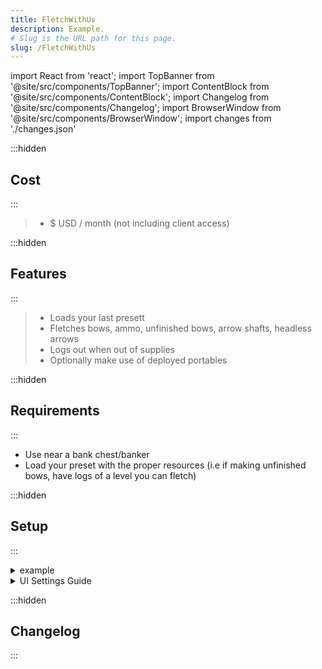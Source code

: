 ```yaml
---
title: FletchWithUs
description: Example.
# Slug is the URL path for this page.
slug: /FletchWithUs
---
```


import React from 'react';
import TopBanner from '@site/src/components/TopBanner';
import ContentBlock from '@site/src/components/ContentBlock';
import Changelog from '@site/src/components/Changelog';
import BrowserWindow from '@site/src/components/BrowserWindow';
import changes from './changes.json'

<TopBanner title="letchWithUs" version="v1.0.6" skill="fletching">
</TopBanner>

:::hidden

## Cost

:::

<ContentBlock title="Cost">

> - $ USD / month (not including client access)

</ContentBlock>

:::hidden

## Features

:::

<ContentBlock title="Features">

> - Loads your last presett
> - Fletches bows, ammo, unfinished bows, arrow shafts, headless arrows
> - Logs out when out of supplies
> - Optionally make use of deployed portables

</ContentBlock>

:::hidden

## Requirements

:::
<ContentBlock title="Requirements">

- Use near a bank chest/banker
- Load your preset with the proper resources (i.e if making unfinished bows, have logs of a level you can fletch)

</ContentBlock>

:::hidden

## Setup

:::
<ContentBlock title="Setup">

<details>
<summary>example</summary>

- example

</details>

<details>
<summary>UI Settings Guide</summary>

- example

</details>

</ContentBlock>

:::hidden

## Changelog

:::

<Changelog changes={changes}>

</Changelog>
